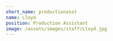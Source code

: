 ```yaml
---
short_name: productionasst
name: Lloyd
position: Production Assistant
image: /assets/images/staff/Lloyd.jpg
---
```


